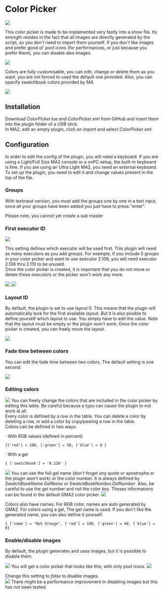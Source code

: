 # Color Picker  
  
![](https://i.ibb.co/JrTMf2f/image1.png)
  
This color picker is made to be implemented very fastly into a show file. Its strength resides in the fact that all images are directly generated by the script, so you don't need to import them yourself.
If you don't like images and prefer good ol' pool icons (for performances, or just because you prefer them), you can disable also images.  
  
![](https://i.ibb.co/fdHGjkC/image2.png)
  
Colors are fully customisable, you can edit, change or delete them as you want, you are not forced to used the default one provided. Also, you can specify swatchbook colors provided by MA.  
  
![](https://i.ibb.co/hL9Fkhb/image3.png)
  
## Installation  
Download *ColorPicker.lua* and *ColorPicker.xml* from GitHub and insert them into the plugin folder of a USB stick.  
In MA2, edit an empty plugin, click on *import* and select *ColorPicker.xml*.  
  
## Configuration  
In order to edit the config of the plugin, you will need a keyboard. If you are using a Light/Full Size MA2 console or a onPC setup, the built-in keyboard is fine. If you are using an Ultra Light MA2, you need an external keyboard.
To set up the plugin, you need to edit it and change values present in the top of the file.
 
### Groups  
With textinput version, you must add the groups one by one in a text input, once all your groups have been added you just have to press "enter".

Please note, you cannot yet create a sub master
  
### First executor ID  
  
![](https://i.ibb.co/p4GySHV/image7.png) 
  
This setting defines which executor will be used first. This plugin will need as many executors as you add groups. For example, if you include 5 groups in your color picker and want to use executor 2.106, you will need executor 2.106 thru 2.110 to be unused.  
Once the color picker is created, it is important that you do not move or delete these executors or the picker won't work any more.
  
![](https://i.ibb.co/rsKc2bS/image8.png)
![](https://i.ibb.co/Kry7Ygg/image9.png)
  
### Layout ID  
By default, the plugin is set to use layout 0. This means that the plugin will automatically look for the first available layout.
But it is also posible to define yourself which layout to use. You simply have to edit the value. Note that the layout must be empty or the plugin won't work. Once the color picker is created, you can freely move the layout.
  
![](https://i.ibb.co/nRrJyrW/image10.png)
  
### Fade time between colors  
You can edit the fade time between two colors. The default setting is one second. 
  
![](https://i.ibb.co/0960frL/image11.png)
  
### Editing colors  
![](https://i.ibb.co/V2zjXsy/image12.png)
You can freely change the colors that are included in the color picker by editing this table. Be careful because a typo can cause the plugin to not work at all.  
Every color is defined by a row in the table. You can delete a color by deleting a row, or add a color by copy/pasting a row in the table.  
Colors can be defined in two ways:

· With RGB values (defined in percent)

    {['red'] = 100, ['green'] = 50, ['blue'] = 0 }
    
· With a gel

    { ['swatchbook'] = '8.120' }
    
![](https://i.ibb.co/3RftTyz/image13.png)
You can use the full gel name (don't forget any quote or apostrophe or the plugin won't work) or the color number. It is always defined by *SwatchBookName.GelName* or *SwatchBookNumber.GelNumber*. Also, be careful to use the gel number and not the color key.  Thoses informations can be found in the default GMA2 color picker.
![](https://i.ibb.co/wgYdXNy/image14.png)

Colors also have names. For RGB color, names are auto generated by GMA2. For colors using a gel, The gel name is used. If you don't like the generated name, you can also define it yourself.

    { ['name'] = "Not Orange", ['red'] = 100, ['green'] = 40, ['blue'] = 0}
    
### Enable/disable images  
By default, the plugin generates and uses images, but it is possible to disable them.  
  
![](https://i.ibb.co/JrTMf2f/image1.png)
You will get a color picker that looks like this, with only pool icons. ![](https://i.ibb.co/fdHGjkC/image2.png)
  
Change this setting to *false* to disable images.  
![](https://i.ibb.co/FwNBJFn/image15.png)
There might be a performance improvement in disabling images but this has not been tested.

